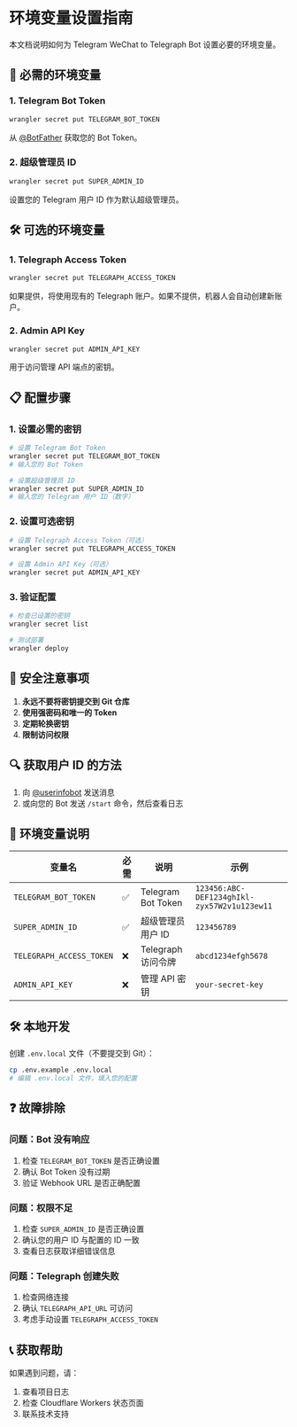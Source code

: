 # 环境变量设置指南

本文档说明如何为 Telegram WeChat to Telegraph Bot 设置必要的环境变量。

## 🔧 必需的环境变量

### 1. Telegram Bot Token
```bash
wrangler secret put TELEGRAM_BOT_TOKEN
```
从 [@BotFather](https://t.me/botfather) 获取您的 Bot Token。

### 2. 超级管理员 ID
```bash
wrangler secret put SUPER_ADMIN_ID
```
设置您的 Telegram 用户 ID 作为默认超级管理员。

## 🛠️ 可选的环境变量

### 1. Telegraph Access Token
```bash
wrangler secret put TELEGRAPH_ACCESS_TOKEN
```
如果提供，将使用现有的 Telegraph 账户。如果不提供，机器人会自动创建新账户。

### 2. Admin API Key
```bash
wrangler secret put ADMIN_API_KEY
```
用于访问管理 API 端点的密钥。

## 📋 配置步骤

### 1. 设置必需的密钥
```bash
# 设置 Telegram Bot Token
wrangler secret put TELEGRAM_BOT_TOKEN
# 输入您的 Bot Token

# 设置超级管理员 ID
wrangler secret put SUPER_ADMIN_ID
# 输入您的 Telegram 用户 ID（数字）
```

### 2. 设置可选密钥
```bash
# 设置 Telegraph Access Token（可选）
wrangler secret put TELEGRAPH_ACCESS_TOKEN

# 设置 Admin API Key（可选）
wrangler secret put ADMIN_API_KEY
```

### 3. 验证配置
```bash
# 检查已设置的密钥
wrangler secret list

# 测试部署
wrangler deploy
```

## 🚨 安全注意事项

1. **永远不要将密钥提交到 Git 仓库**
2. **使用强密码和唯一的 Token**
3. **定期轮换密钥**
4. **限制访问权限**

## 🔍 获取用户 ID 的方法

1. 向 [@userinfobot](https://t.me/userinfobot) 发送消息
2. 或向您的 Bot 发送 `/start` 命令，然后查看日志

## 📝 环境变量说明

| 变量名 | 必需 | 说明 | 示例 |
|--------|------|------|------|
| `TELEGRAM_BOT_TOKEN` | ✅ | Telegram Bot Token | `123456:ABC-DEF1234ghIkl-zyx57W2v1u123ew11` |
| `SUPER_ADMIN_ID` | ✅ | 超级管理员用户 ID | `123456789` |
| `TELEGRAPH_ACCESS_TOKEN` | ❌ | Telegraph 访问令牌 | `abcd1234efgh5678` |
| `ADMIN_API_KEY` | ❌ | 管理 API 密钥 | `your-secret-key` |

## 🛠️ 本地开发

创建 `.env.local` 文件（不要提交到 Git）：
```bash
cp .env.example .env.local
# 编辑 .env.local 文件，填入您的配置
```

## ❓ 故障排除

### 问题：Bot 没有响应
1. 检查 `TELEGRAM_BOT_TOKEN` 是否正确设置
2. 确认 Bot Token 没有过期
3. 验证 Webhook URL 是否正确配置

### 问题：权限不足
1. 检查 `SUPER_ADMIN_ID` 是否正确设置
2. 确认您的用户 ID 与配置的 ID 一致
3. 查看日志获取详细错误信息

### 问题：Telegraph 创建失败
1. 检查网络连接
2. 确认 `TELEGRAPH_API_URL` 可访问
3. 考虑手动设置 `TELEGRAPH_ACCESS_TOKEN`

## 📞 获取帮助

如果遇到问题，请：
1. 查看项目日志
2. 检查 Cloudflare Workers 状态页面
3. 联系技术支持
